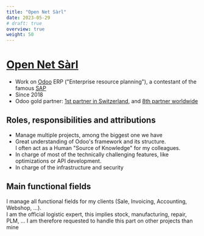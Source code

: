 ```yaml
---
title: "Open Net Sàrl"
date: 2023-05-29
# draft: true
overview: true
weight: 50
---
```


# [Open Net Sàrl](https://www.open-net.ch/)
* Work on [Odoo](https://www.odoo.com/) ERP ("Enterprise resource planning"), a contestant of the famous [SAP](https://www.sap.com)
* Since 2018
* Odoo gold partner: [1st partner in Switzerland](https://www.odoo.com/fr_FR/partners/country/suisse-41), and [8th partner worldwide](https://www.odoo.com/fr_FR/partners?&country_all=True)

## Roles, responsibilities and attributions
* Manage multiple projects, among the biggest one we have
* Great understanding of Odoo's framework and its structure.  
  I often act as a Human "Source of Knowledge" for my colleagues.
* In charge of most of the technically challenging features, like optimizations or API development.
* In charge of the infrastructure and security

## Main functional fields
I manage all functional fields for my clients (Sale, Invoicing, Accounting, Webshop, ...).  
I am the official logistic expert, this implies stock, manufacturing, repair, PLM, ... I am therefore requested to handle this part on other projects than mine


